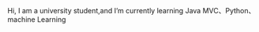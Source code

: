 Hi, I am a university student,and 
I’m currently learning Java MVC、Python、machine Learning
<!-- - 💞️ I’m looking to collaborate on ...
- 📫 How to reach me ...
 -->
<!---
shun-luo/shun-luo is a ✨ special ✨ repository because its `README.md` (this file) appears on your GitHub profile.
You can click the Preview link to take a look at your changes.
--->
